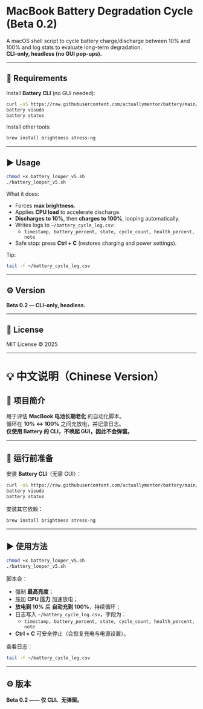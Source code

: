 # MacBook Battery Degradation Cycle (Beta 0.2)

A macOS shell script to cycle battery charge/discharge between 10% and 100% and log stats to evaluate long-term degradation.  
**CLI-only, headless (no GUI pop-ups).**

---

## 🧰 Requirements

Install **Battery CLI** (no GUI needed):
```bash
curl -sS https://raw.githubusercontent.com/actuallymentor/battery/main/setup.sh | bash
battery visudo
battery status
```

Install other tools:
```bash
brew install brightness stress-ng
```

---

## ▶️ Usage

```bash
chmod +x battery_looper_v5.sh
./battery_looper_v5.sh
```

What it does:
- Forces **max brightness**.
- Applies **CPU load** to accelerate discharge.
- **Discharges to 10%**, then **charges to 100%**, looping automatically.
- Writes logs to `~/battery_cycle_log.csv`:
  - `timestamp, battery_percent, state, cycle_count, health_percent, note`
- Safe stop: press **Ctrl + C** (restores charging and power settings).

Tip:
```bash
tail -f ~/battery_cycle_log.csv
```

---

## ⚙️ Version
**Beta 0.2 — CLI-only, headless.**

---

## 🪪 License
MIT License © 2025

---

# 💡 中文说明（Chinese Version）

## 📘 项目简介
用于评估 **MacBook 电池长期老化** 的自动化脚本。  
循环在 **10% ↔ 100%** 之间充放电，并记录日志。  
**仅使用 Battery 的 CLI，不唤起 GUI，因此不会弹窗。**

---

## 🧰 运行前准备

安装 **Battery CLI**（无需 GUI）：
```bash
curl -sS https://raw.githubusercontent.com/actuallymentor/battery/main/setup.sh | bash
battery visudo
battery status
```

安装其它依赖：
```bash
brew install brightness stress-ng
```

---

## ▶️ 使用方法

```bash
chmod +x battery_looper_v5.sh
./battery_looper_v5.sh
```

脚本会：
- 强制 **最高亮度**；
- 施加 **CPU 压力** 加速放电；
- **放电到 10%** 后 **自动充到 100%**，持续循环；
- 日志写入 `~/battery_cycle_log.csv`，字段为：
  - `timestamp, battery_percent, state, cycle_count, health_percent, note`
- **Ctrl + C** 可安全停止（会恢复充电与电源设置）。

查看日志：
```bash
tail -f ~/battery_cycle_log.csv
```

---

## ⚙️ 版本
**Beta 0.2 —— 仅 CLI、无弹窗。**
